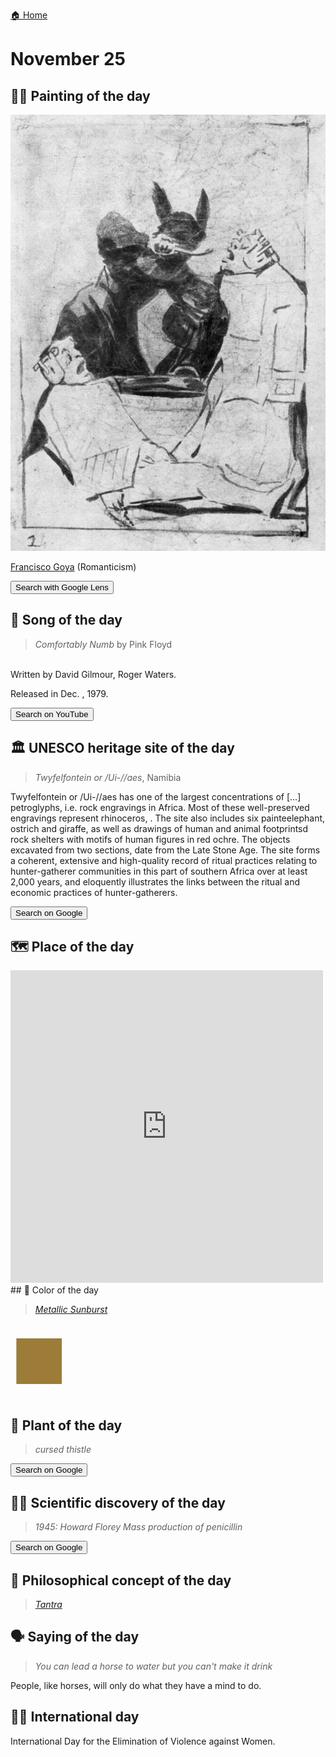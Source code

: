 
[🏠 Home](../../index.md)

# November 25

## 🧑‍🎨 Painting of the day

<img width="600" src="../img/Francisco_Goya_7.jpg">

[Francisco Goya](http://en.wikipedia.org/wiki/Francisco_Goya) (Romanticism)

<button class="btn btn-success"
onclick=" window.open('https://lens.google.com/uploadbyurl?url=https://iretes.github.io/one-a-day/data/img/Francisco_Goya_7.jpg','_blank')">
Search with Google Lens
</button>

## 🎼 Song of the day

> *Comfortably Numb*
by Pink Floyd

<br />Written by David Gilmour, Roger Waters.

Released in Dec. , 1979.

<button class="btn btn-success"
onclick=" window.open('http://www.youtube.com/search?q=Comfortably Numb by Pink Floyd','_blank')">
Search on YouTube
</button>

## 🏛️ UNESCO heritage site of the day

> *Twyfelfontein or /Ui-//aes*, Namibia

<p>Twyfelfontein or /Ui-//aes has one of the largest concentrations of [...] petroglyphs, i.e. rock engravings in Africa. Most of these well-preserved engravings represent rhinoceros, . The site also includes six painteelephant, ostrich and giraffe, as well as drawings of human and animal footprintsd rock shelters with motifs of human figures in red ochre. The objects excavated from two sections, date from the Late Stone Age. The site forms a coherent, extensive and high-quality record of ritual practices relating to hunter-gatherer communities in this part of southern Africa over at least 2,000 years, and eloquently illustrates the links between the ritual and economic practices of hunter-gatherers.</p>

<button class="btn btn-success"
onclick=" window.open('http://www.google.com/search?q=Twyfelfontein or /Ui-//aes','_blank')">
Search on Google
</button>

## 🗺️ Place of the day

<iframe
src="https://www.mapcrunch.com"
name="mapcrunch"
width="500"
height="500"
allowTransparency="true"
scrolling="no"
frameborder="0"
>
</iframe>
## 🎨 Color of the day

> *[Metallic Sunburst](https://en.wikipedia.org/wiki/List_of_Crayola_crayon_colors#Metallic_FX)*

<div style="color:#9C7C38; font-size: 100px;">&#9632;</div>

## 🌿 Plant of the day

> *cursed thistle*

<button class="btn btn-success"
onclick=" window.open('http://www.google.com/search?q=cursed thistle','_blank')">
Search on Google
</button>

## 🧑‍🔬 Scientific discovery of the day

> *1945: Howard Florey Mass production of penicillin*

<button class="btn btn-success"
onclick=" window.open('http://www.google.com/search?q=1945: Howard Florey Mass production of penicillin','_blank')"> 
Search on Google
</button>

## 💭 Philosophical concept of the day

> *[Tantra](https://en.wikipedia.org/wiki/Tantra)*

## 🗣️ Saying of the day

> *You can lead a horse to water but you can't make it drink*

People, like horses, will only do what they have a mind to do. 

## 🏳️‍🌈 International day

International Day for the Elimination of Violence against Women.